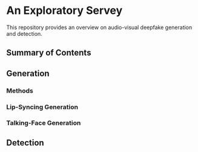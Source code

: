 # An Exploratory Servey
This repository provides an overview on audio-visual deepfake generation and detection.

## Summary of Contents


## Generation

### Methods

### Lip-Syncing Generation

### Talking-Face Generation




## Detection



